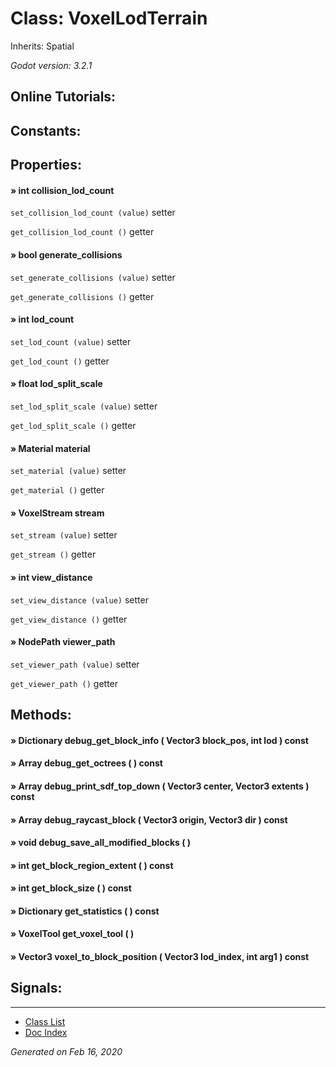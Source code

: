 # Class: VoxelLodTerrain

Inherits: Spatial

_Godot version: 3.2.1_


## Online Tutorials: 



## Constants:


## Properties:

#### » int collision_lod_count

`set_collision_lod_count (value)` setter

`get_collision_lod_count ()` getter


#### » bool generate_collisions

`set_generate_collisions (value)` setter

`get_generate_collisions ()` getter


#### » int lod_count

`set_lod_count (value)` setter

`get_lod_count ()` getter


#### » float lod_split_scale

`set_lod_split_scale (value)` setter

`get_lod_split_scale ()` getter


#### » Material material

`set_material (value)` setter

`get_material ()` getter


#### » VoxelStream stream

`set_stream (value)` setter

`get_stream ()` getter


#### » int view_distance

`set_view_distance (value)` setter

`get_view_distance ()` getter


#### » NodePath viewer_path

`set_viewer_path (value)` setter

`get_viewer_path ()` getter



## Methods:

#### » Dictionary debug_get_block_info ( Vector3 block_pos, int lod )  const


#### » Array debug_get_octrees (  )  const


#### » Array debug_print_sdf_top_down ( Vector3 center, Vector3 extents )  const


#### » Array debug_raycast_block ( Vector3 origin, Vector3 dir )  const


#### » void debug_save_all_modified_blocks (  ) 


#### » int get_block_region_extent (  )  const


#### » int get_block_size (  )  const


#### » Dictionary get_statistics (  )  const


#### » VoxelTool get_voxel_tool (  ) 


#### » Vector3 voxel_to_block_position ( Vector3 lod_index, int arg1 )  const



## Signals:


---
* [Class List](Class_List.md)
* [Doc Index](../01_get-started.md)

_Generated on Feb 16, 2020_

